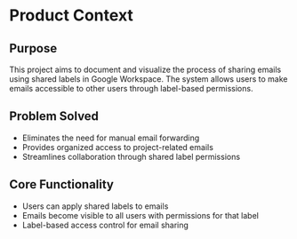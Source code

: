 # Product Context

## Purpose
This project aims to document and visualize the process of sharing emails using shared labels in Google Workspace. The system allows users to make emails accessible to other users through label-based permissions.

## Problem Solved
- Eliminates the need for manual email forwarding
- Provides organized access to project-related emails
- Streamlines collaboration through shared label permissions

## Core Functionality
- Users can apply shared labels to emails
- Emails become visible to all users with permissions for that label
- Label-based access control for email sharing
